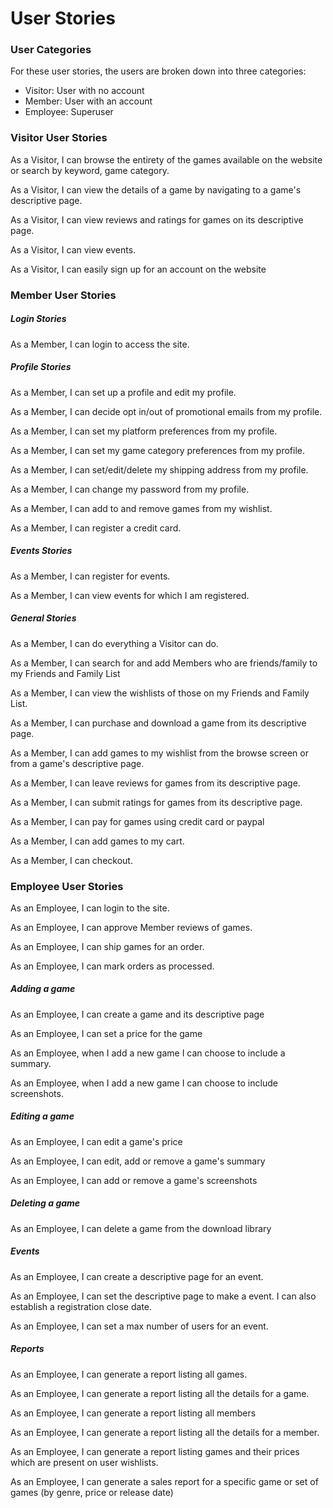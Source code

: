 # User Stories
### User Categories
For these user stories, the users are broken down into three categories:
  - Visitor: User with no account
  - Member: User with an account
  - Employee: Superuser
  
### Visitor User Stories

As a Visitor, I can browse the entirety of the games available on the website or search by keyword, game category.

As a Visitor, I can view the details of a game by navigating to a game's descriptive page.

As a Visitor, I can view reviews and ratings for games on its descriptive page.

As a Visitor, I can view events.

As a Visitor, I can easily sign up for an account on the website


### Member User Stories

#####	Login Stories

As a Member, I can login to access the site.


#####	Profile Stories

As a Member, I can set up a profile and edit my profile.

As a Member, I can decide opt in/out of promotional emails from my profile.

As a Member, I can set my platform preferences from my profile.

As a Member, I can set my game category preferences from my profile.

As a Member, I can set/edit/delete my shipping address from my profile.

As a Member, I can change my password from my profile.

As a Member, I can add to and remove games from my wishlist.

As a Member, I can register a credit card.


#####	Events Stories

As a Member, I can register for events.

As a Member, I can view events for which I am registered.


#####	General Stories

As a Member, I can do everything a Visitor can do.

As a Member, I can search for and add Members who are friends/family to my Friends and Family List

As a Member, I can view the wishlists of those on my Friends and Family List.

As a Member, I can purchase and download a game from its descriptive page.

As a Member, I can add games to my wishlist from the browse screen or from a game's descriptive page.

As a Member, I can leave reviews for games from its descriptive page.

As a Member, I can submit ratings for games from its descriptive page.

As a Member, I can pay for games using credit card or paypal

As a Member, I can add games to my cart.

As a Member, I can checkout.

### Employee User Stories

As an Employee, I can login to the site.

As an Employee, I can approve Member reviews of games.

As an Employee, I can ship games for an order.

As an Employee, I can mark orders as processed.


#####   Adding a game

As an Employee, I can create a game and its descriptive page

As an Employee, I can set a price for the game 

As an Employee, when I add a new game I can choose to include a summary.

As an Employee, when I add a new game I can choose to include screenshots.


#####   Editing a game

As an Employee, I can edit a game's price 

As an Employee, I can edit, add or remove a game's summary 

As an Employee, I can add or remove a game's screenshots 


#####   Deleting a game

As an Employee, I can delete a game from the download library 

#####	Events

As an Employee, I can create a descriptive page for an event.

As an Employee, I can set the descriptive page to make a event. I can also establish a registration close date.

As an Employee, I can set a max number of users for an event.

#####	Reports

As an Employee, I can generate a report listing all games.

As an Employee, I can generate a report listing all the details for a game.

As an Employee, I can generate a report listing all members

As an Employee, I can generate a report listing all the details for a member.

As an Employee, I can generate a report listing games and their prices which are present on user wishlists.

As an Employee, I can generate a sales report for a specific game or set of games (by genre, price or release date)




















